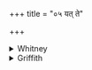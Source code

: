 +++
title = "०५ यत् ते"

+++

<details><summary>Whitney</summary>

### Translation
5. What thy mother, what thy father, sister (*jāmí*), and brother shall  
infuse (? *sárjatas*)—heed (*sev*) thou the opposing remedy; I make thee  
one who reaches old age.

### Notes
*Sárjatas* is a puzzle, as regards both form and sense; 'give ' (Ludwig)  
and 'offer' (Muir) are wholly unsatisfactory; 'weave witchcraft' (Pet.  
Lex.) is quite too pregnant. Ppp. gives no help; it reads in **c**  
*chevasya* after *pratyak*. The translation takes the word as a  
root-aorist subj. from *sṛj*.
</details>

<details><summary>Griffith</summary>

Accept the healing medicine, the balm thy mother and thy sire, Thy sister and thy brother bring. I make thee live through lengthened years.
</details>
